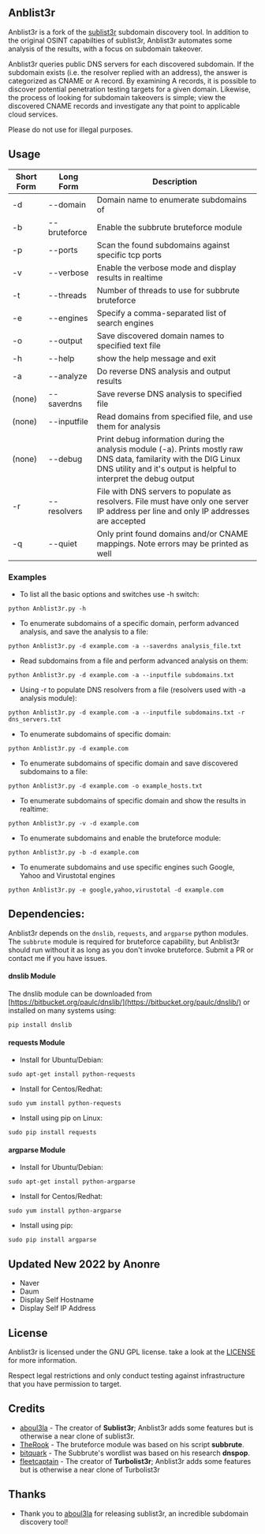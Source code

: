 ## Anblist3r

Anblist3r is a fork of the [sublist3r](https://github.com/aboul3la/sublist3r) subdomain discovery tool. In addition to the original OSINT capabilties of sublist3r, Anblist3r automates some analysis of the results, with a focus on subdomain takeover.

Anblist3r queries public DNS servers for each discovered subdomain. If the subdomain exists (i.e. the resolver replied with an address), the answer is categorized as CNAME or A record. By examining A records, it is possible to discover potential penetration testing targets for a given domain. Likewise, the process of looking for subdomain takeovers is simple; view the discovered CNAME records and investigate any that point to applicable cloud services.

Please do not use for illegal purposes.

## Usage

Short Form    | Long Form     | Description
------------- | ------------- |-------------
-d            | --domain      | Domain name to enumerate subdomains of
-b            | --bruteforce  | Enable the subbrute bruteforce module
-p            | --ports       | Scan the found subdomains against specific tcp ports
-v            | --verbose     | Enable the verbose mode and display results in realtime
-t            | --threads     | Number of threads to use for subbrute bruteforce
-e            | --engines     | Specify a comma-separated list of search engines
-o            | --output      | Save discovered domain names to specified text file
-h            | --help        | show the help message and exit
-a            | --analyze     | Do reverse DNS analysis and output results
(none)        | --saverdns    | Save reverse DNS analysis to specified file
(none)        | --inputfile   | Read domains from specified file, and use them for analysis
(none)        | --debug       | Print debug information during the analysis module (-a). Prints mostly raw DNS data, familarity with the DIG Linux DNS utility and it's output is helpful to interpret the debug output
-r            | --resolvers   | File with DNS servers to populate as resolvers. File must have only one server IP address per line and only IP addresses are accepted
-q            | --quiet       | Only print found domains and/or CNAME mappings. Note errors may be printed as well

### Examples

* To list all the basic options and switches use -h switch:

```python Anblist3r.py -h```

* To enumerate subdomains of a specific domain, perform advanced analysis, and save the analysis to a file:

``python Anblist3r.py -d example.com -a --saverdns analysis_file.txt``

* Read subdomains from a file and perform advanced analysis on them:

``python Anblist3r.py -d example.com -a --inputfile subdomains.txt``

* Using -r to populate DNS resolvers from a file (resolvers used with -a analysis module):

``python Anblist3r.py -d example.com -a --inputfile subdomains.txt -r dns_servers.txt``

* To enumerate subdomains of specific domain:

``python Anblist3r.py -d example.com``

* To enumerate subdomains of specific domain and save discovered subdomains to a file:

``python Anblist3r.py -d example.com -o example_hosts.txt``

* To enumerate subdomains of specific domain and show the results in realtime:

``python Anblist3r.py -v -d example.com``

* To enumerate subdomains and enable the bruteforce module:

``python Anblist3r.py -b -d example.com``

* To enumerate subdomains and use specific engines such Google, Yahoo and Virustotal engines

``python Anblist3r.py -e google,yahoo,virustotal -d example.com``


## Dependencies:
Anblist3r depends on the `dnslib`, `requests`, and `argparse` python modules. The `subbrute` module is required for bruteforce capability, but Anblist3r should run without it as long as you don't invoke bruteforce. Submit a PR or contact me if you have issues.

#### dnslib Module

The dnslib module can be downloaded from [https://bitbucket.org/paulc/dnslib/](https://bitbucket.org/paulc/dnslib/) or installed on many systems using:

``pip install dnslib``


#### requests Module

- Install for Ubuntu/Debian:
```
sudo apt-get install python-requests
```

- Install for Centos/Redhat:
```
sudo yum install python-requests
```

- Install using pip on Linux:
```
sudo pip install requests
```

#### argparse Module

- Install for Ubuntu/Debian:
```
sudo apt-get install python-argparse
```

- Install for Centos/Redhat:
```
sudo yum install python-argparse
``` 

- Install using pip:
```
sudo pip install argparse
```
## Updated New 2022 by Anonre
- Naver
- Daum
- Display Self Hostname
- Display Self IP Address

## License

Anblist3r is licensed under the GNU GPL license. take a look at the [LICENSE](https://github.com/fleetcaptain/Anblist3r/blob/master/LICENSE) for more information.

Respect legal restrictions and only conduct testing against infrastructure that you have permission to target.

## Credits

* [aboul3la](https://github.com/aboul3la/sublist3r) - The creator of **Sublist3r**; Anblist3r adds some features but is otherwise a near clone of sublist3r. 
* [TheRook](https://github.com/TheRook/) - The bruteforce module was based on his script **subbrute**.
* [bitquark](https://github.com/bitquark) - The Subbrute's wordlist was based on his research **dnspop**.
* [fleetcaptain](https://github.com/fleetcaptain) - The creator of **Turbolist3r**; Anblist3r adds some features but is otherwise a near clone of Turbolist3r

## Thanks

* Thank you to [aboul3la](https://github.com/aboul3la/) for releasing sublist3r, an incredible subdomain discovery tool!
